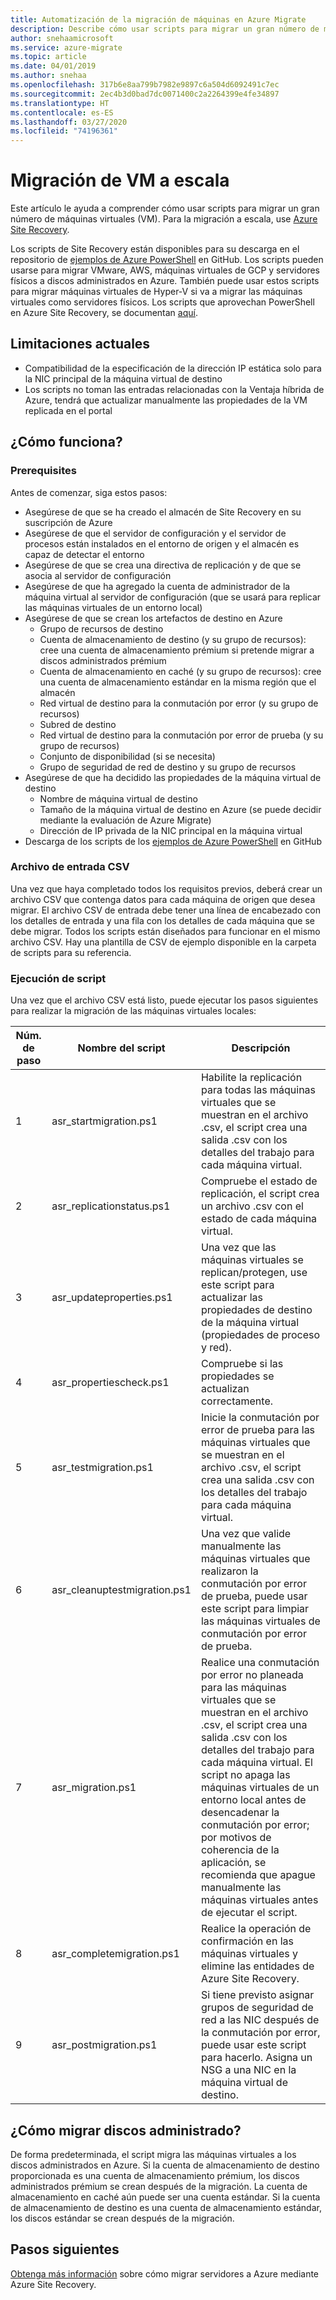 ```yaml
---
title: Automatización de la migración de máquinas en Azure Migrate
description: Describe cómo usar scripts para migrar un gran número de máquinas en Azure Migrate
author: snehaamicrosoft
ms.service: azure-migrate
ms.topic: article
ms.date: 04/01/2019
ms.author: snehaa
ms.openlocfilehash: 317b6e8aa799b7982e9897c6a504d6092491c7ec
ms.sourcegitcommit: 2ec4b3d0bad7dc0071400c2a2264399e4fe34897
ms.translationtype: HT
ms.contentlocale: es-ES
ms.lasthandoff: 03/27/2020
ms.locfileid: "74196361"
---
```

# <a name="scale-migration-of-vms"></a>Migración de VM a escala 

Este artículo le ayuda a comprender cómo usar scripts para migrar un gran número de máquinas virtuales (VM). Para la migración a escala, use [Azure Site Recovery](../site-recovery/site-recovery-overview.md). 

Los scripts de Site Recovery están disponibles para su descarga en el repositorio de [ejemplos de Azure PowerShell](https://github.com/Azure/azure-docs-powershell-samples/tree/master/azure-migrate/migrate-at-scale-with-site-recovery) en GitHub. Los scripts pueden usarse para migrar VMware, AWS, máquinas virtuales de GCP y servidores físicos a discos administrados en Azure. También puede usar estos scripts para migrar máquinas virtuales de Hyper-V si va a migrar las máquinas virtuales como servidores físicos. Los scripts que aprovechan PowerShell en Azure Site Recovery, se documentan [aquí](https://docs.microsoft.com/azure/site-recovery/vmware-azure-disaster-recovery-powershell).

## <a name="current-limitations"></a>Limitaciones actuales
- Compatibilidad de la especificación de la dirección IP estática solo para la NIC principal de la máquina virtual de destino
- Los scripts no toman las entradas relacionadas con la Ventaja híbrida de Azure, tendrá que actualizar manualmente las propiedades de la VM replicada en el portal

## <a name="how-does-it-work"></a>¿Cómo funciona?

### <a name="prerequisites"></a>Prerequisites
Antes de comenzar, siga estos pasos:
- Asegúrese de que se ha creado el almacén de Site Recovery en su suscripción de Azure
- Asegúrese de que el servidor de configuración y el servidor de procesos están instalados en el entorno de origen y el almacén es capaz de detectar el entorno
- Asegúrese de que se crea una directiva de replicación y de que se asocia al servidor de configuración
- Asegúrese de que ha agregado la cuenta de administrador de la máquina virtual al servidor de configuración (que se usará para replicar las máquinas virtuales de un entorno local)
- Asegúrese de que se crean los artefactos de destino en Azure
    - Grupo de recursos de destino
    - Cuenta de almacenamiento de destino (y su grupo de recursos): cree una cuenta de almacenamiento prémium si pretende migrar a discos administrados prémium
    - Cuenta de almacenamiento en caché (y su grupo de recursos): cree una cuenta de almacenamiento estándar en la misma región que el almacén
    - Red virtual de destino para la conmutación por error (y su grupo de recursos)
    - Subred de destino
    - Red virtual de destino para la conmutación por error de prueba (y su grupo de recursos)
    - Conjunto de disponibilidad (si se necesita)
    - Grupo de seguridad de red de destino y su grupo de recursos
- Asegúrese de que ha decidido las propiedades de la máquina virtual de destino
    - Nombre de máquina virtual de destino
    - Tamaño de la máquina virtual de destino en Azure (se puede decidir mediante la evaluación de Azure Migrate)
    - Dirección de IP privada de la NIC principal en la máquina virtual
- Descarga de los scripts de los [ejemplos de Azure PowerShell](https://github.com/Azure/azure-docs-powershell-samples/tree/master/azure-migrate/migrate-at-scale-with-site-recovery) en GitHub

### <a name="csv-input-file"></a>Archivo de entrada CSV
Una vez que haya completado todos los requisitos previos, deberá crear un archivo CSV que contenga datos para cada máquina de origen que desea migrar. El archivo CSV de entrada debe tener una línea de encabezado con los detalles de entrada y una fila con los detalles de cada máquina que se debe migrar. Todos los scripts están diseñados para funcionar en el mismo archivo CSV. Hay una plantilla de CSV de ejemplo disponible en la carpeta de scripts para su referencia.

### <a name="script-execution"></a>Ejecución de script
Una vez que el archivo CSV está listo, puede ejecutar los pasos siguientes para realizar la migración de las máquinas virtuales locales:

**Núm. de paso** | **Nombre del script** | **Descripción**
--- | --- | ---
1 | asr_startmigration.ps1 | Habilite la replicación para todas las máquinas virtuales que se muestran en el archivo .csv, el script crea una salida .csv con los detalles del trabajo para cada máquina virtual.
2 | asr_replicationstatus.ps1 | Compruebe el estado de replicación, el script crea un archivo .csv con el estado de cada máquina virtual.
3 | asr_updateproperties.ps1 | Una vez que las máquinas virtuales se replican/protegen, use este script para actualizar las propiedades de destino de la máquina virtual (propiedades de proceso y red).
4 | asr_propertiescheck.ps1 | Compruebe si las propiedades se actualizan correctamente.
5 | asr_testmigration.ps1 |  Inicie la conmutación por error de prueba para las máquinas virtuales que se muestran en el archivo .csv, el script crea una salida .csv con los detalles del trabajo para cada máquina virtual.
6 | asr_cleanuptestmigration.ps1 | Una vez que valide manualmente las máquinas virtuales que realizaron la conmutación por error de prueba, puede usar este script para limpiar las máquinas virtuales de conmutación por error de prueba.
7 | asr_migration.ps1 | Realice una conmutación por error no planeada para las máquinas virtuales que se muestran en el archivo .csv, el script crea una salida .csv con los detalles del trabajo para cada máquina virtual. El script no apaga las máquinas virtuales de un entorno local antes de desencadenar la conmutación por error; por motivos de coherencia de la aplicación, se recomienda que apague manualmente las máquinas virtuales antes de ejecutar el script.
8 | asr_completemigration.ps1 | Realice la operación de confirmación en las máquinas virtuales y elimine las entidades de Azure Site Recovery.
9 | asr_postmigration.ps1 | Si tiene previsto asignar grupos de seguridad de red a las NIC después de la conmutación por error, puede usar este script para hacerlo. Asigna un NSG a una NIC en la máquina virtual de destino.

## <a name="how-to-migrate-to-managed-disks"></a>¿Cómo migrar discos administrado?
De forma predeterminada, el script migra las máquinas virtuales a los discos administrados en Azure. Si la cuenta de almacenamiento de destino proporcionada es una cuenta de almacenamiento prémium, los discos administrados prémium se crean después de la migración. La cuenta de almacenamiento en caché aún puede ser una cuenta estándar. Si la cuenta de almacenamiento de destino es una cuenta de almacenamiento estándar, los discos estándar se crean después de la migración. 

## <a name="next-steps"></a>Pasos siguientes

[Obtenga más información](https://docs.microsoft.com/azure/site-recovery/migrate-tutorial-on-premises-azure) sobre cómo migrar servidores a Azure mediante Azure Site Recovery.
